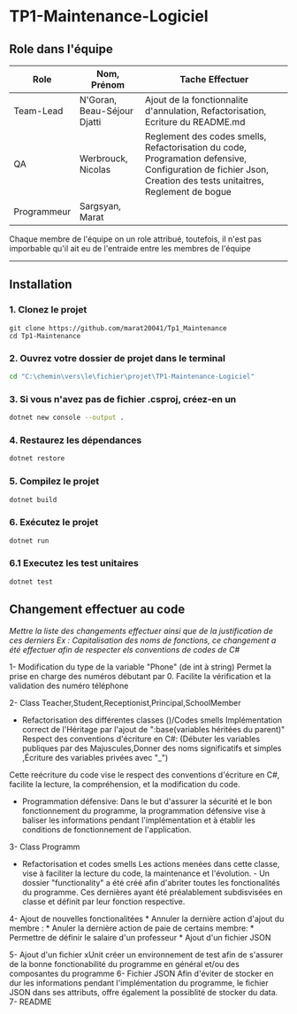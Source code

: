 # TP1-Maintenance-Logiciel
## Role dans l'équipe
| Role    | Nom, Prénom | Tache Effectuer  |
| -------- | ------- | ------- | 
| Team-Lead  | N'Goran, Beau-Séjour Djatti    | Ajout de la fonctionnalite d'annulation, Refactorisation, Ecriture du README.md |
| QA | Werbrouck, Nicolas     | Reglement des codes smells, Refactorisation du code, Programation defensive, Configuration de fichier Json, Creation des tests unitaitres, Reglement de bogue |
| Programmeur    | Sargsyan, Marat    | |

Chaque membre de l'équipe on un role attribué, toutefois, il n'est pas imporbable qu'il ait eu de l'entraide entre les membres de l'équipe

---

## Installation 
### 1. Clonez le projet
```
git clone https://github.com/marat20041/Tp1_Maintenance
cd Tp1-Maintenance
```

### 2. Ouvrez votre dossier de projet dans le terminal

```sh
cd "C:\chemin\vers\le\fichier\projet\TP1-Maintenance-Logiciel"
```

### 3. Si vous n'avez pas de fichier .csproj, créez-en un

```sh
dotnet new console --output .
```

### 4. Restaurez les dépendances

```sh
dotnet restore
```

### 5. Compilez le projet

```sh
dotnet build
```

### 6. Exécutez le projet

```sh
dotnet run
```

### 6.1 Executez les test unitaires
```sh
dotnet test
```

## Changement effectuer au code

_Mettre la liste des changements effectuer ainsi que de la justification de ces derniers Ex : Capitalisation des noms de fonctions, ce changement a été effectuer afin de respecter els conventions de codes de C#_

1- Modification du type de la variable "Phone" (de int à string)
    Permet la prise en charge des numéros débutant par 0.
    Facilite la vérification et la validation des numéro téléphone 
  
2- Class Teacher,Student,Receptionist,Principal,SchoolMember
  * Refactorisation des différentes classes ()/Codes smells
    Implémentation correct de l'Héritage par l'ajout de ":base(variables héritées du parent)"
    Respect des conventions d'écriture en C#: (Débuter les variables publiques par des Majuscules,Donner des noms significatifs et simples ,Écriture des variables privées avec "_")
    
  Cette reécriture du code vise le respect des conventions d'écriture en C#, facilite la lecture, la compréhension, et la modification du code.
  
  * Programmation défensive:
   Dans le but d'assurer la sécurité et le bon fonctionnement du programme, la programmation défensive vise à baliser les informations pendant l'implémentation et à établir les conditions de fonctionnement de        l'application.

3- Class Programm
   * Refactorisation et codes smells
     Les actions menées dans cette classe, vise à faciliter la lecture du code, la maintenance et l'évolution.
         - Un dossier "functionality" a été créé afin d'abriter toutes les fonctionalités du programme. Ces dernières ayant été préalablement subdisvisées en classe et définit par leur fonction respective.
     
4- Ajout de nouvelles fonctionalitées 
    * Annuler la dernière action d'ajout du membre :
    * Anuler la dernière action de paie de certains membre:
    * Permettre de définir le salaire d'un professeur
    * Ajout d'un fichier JSON
    
5- Ajout d'un fichier xUnit
    créer un environnement de test afin de s'assurer de la bonne fonctionabilité du programme en général et/ou des composantes du programme
6- Fichier JSON
    Afin d'éviter de stocker en dur les informations pendant l'implémentation du programme, le fichier JSON dans ses attributs, offre également la possiblité de stocker du data. 
7- README
